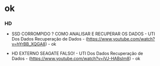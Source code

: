 # ok

### HD

- SSD CORROMPIDO ? COMO ANALISAR E RECUPERAR OS DADOS -  UTI Dos Dados Recuperação de Dados - (https://www.youtube.com/watch?v=hYrBB_XQGA8) - ok

- HD EXTERNO SEAGATE FALSO! -  UTI Dos Dados Recuperação de Dados - (https://www.youtube.com/watch?v=iVJ-HABsIm8) - ok
